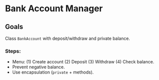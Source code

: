 # Bank Account Manager

## Goals
Class <code>BankAccount</code> with deposit/withdraw and private balance.

### Steps:
- Menu: (1) Create account (2) Deposit (3) Withdraw (4) Check balance.
- Prevent negative balance.
- Use encapsulation (<code>private</code> + methods).